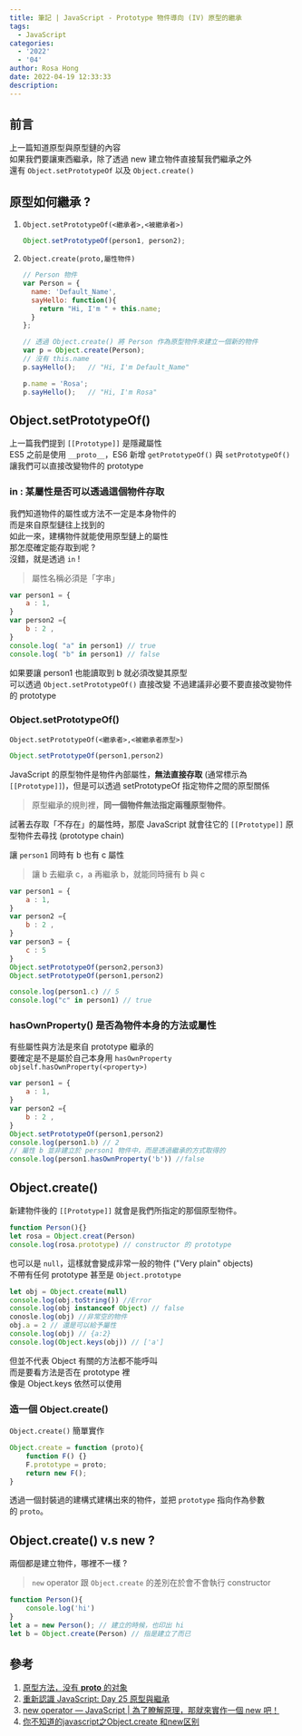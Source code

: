 ```yaml
---
title: 筆記 | JavaScript - Prototype 物件導向 (IV) 原型的繼承
tags:
  - JavaScript
categories:
  - '2022'
  - '04'
author: Rosa Hong
date: 2022-04-19 12:33:33
description:
---
```


## 前言
上一篇知道原型與原型鏈的內容  
如果我們要讓東西繼承，除了透過 new 建立物件直接幫我們繼承之外  
還有 `Object.setPrototypeOf` 以及 `Object.create()`  
<!-- more -->  

## 原型如何繼承 ? 
1. `Object.setPrototypeOf(<繼承者>,<被繼承者>)`
	```javascript
	Object.setPrototypeOf(person1, person2);
	```
2. `Object.create(proto,屬性物件)`
	```javascript
	// Person 物件
	var Person = {
	  name: 'Default_Name',
	  sayHello: function(){
	    return "Hi, I'm " + this.name;
	  }
	};
	
	// 透過 Object.create() 將 Person 作為原型物件來建立一個新的物件
	var p = Object.create(Person);
	// 沒有 this.name
	p.sayHello();   // "Hi, I'm Default_Name"
	
	p.name = 'Rosa';
	p.sayHello();   // "Hi, I'm Rosa"
	```

## Object.setPrototypeOf()
上一篇我們提到 `[[Prototype]]` 是隱藏屬性  
ES5 之前是使用 `__proto__`，ES6 新增 `getPrototypeOf()` 與 `setPrototypeOf()` 讓我們可以直接改變物件的 prototype    

### in  : 某屬性是否可以透過這個物件存取
我們知道物件的屬性或方法不一定是本身物件的  
而是來自原型鏈往上找到的  
如此一來，建構物件就能使用原型鏈上的屬性  
那怎麼確定能存取到呢 ?   
沒錯，就是透過 `in` !  

> 屬性名稱必須是「字串」   
 
```javascript
var person1 = {
	a : 1,
}
var person2 ={
	b : 2 ,
}
console.log( "a" in person1) // true
console.log( "b" in person1) // false
```

如果要讓 person1 也能讀取到 b 就必須改變其原型   
可以透過 `Object.setPrototypeOf()` 直接改變 
不過建議非必要不要直接改變物件的 prototype  

### Object.setPrototypeOf()
`Object.setPrototypeOf(<繼承者>,<被繼承者原型>)`
```javascript
Object.setPrototypeOf(person1,person2)
```
JavaScript 的原型物件是物件內部屬性，**無法直接存取** (通常標示為 `[[Prototype]]`)，但是可以透過 setPrototypeOf 指定物件之間的原型關係

>原型繼承的規則裡，**同一個物件無法指定兩種原型物件**。

試著去存取「不存在」的屬性時，那麼 JavaScript 就會往它的 `[[Prototype]]` 原型物件去尋找 (prototype chain)

讓 `person1` 同時有 b 也有 c 屬性
> 讓 b 去繼承 c，a 再繼承 b，就能同時擁有 b 與 c

```javascript
var person1 = {
	a : 1,
}
var person2 ={
	b : 2 ,
}
var person3 = {
	c : 5
}
Object.setPrototypeOf(person2,person3)
Object.setPrototypeOf(person1,person2)

console.log(person1.c) // 5
console.log("c" in person1) // true
```
### hasOwnProperty() 是否為物件本身的方法或屬性
有些屬性與方法是來自 prototype 繼承的   
要確定是不是屬於自己本身用 `hasOwnProperty`
`objself.hasOwnProperty(<property>)`

```javascript
var person1 = {
	a : 1,
}
var person2 ={
	b : 2 ,
}
Object.setPrototypeOf(person1,person2)
console.log(person1.b) // 2
// 屬性 b 並非建立於 person1 物件中，而是透過繼承的方式取得的 
console.log(person1.hasOwnProperty('b')) //false
```

## Object.create()
新建物件後的 `[[Prototype]]` 就會是我們所指定的那個原型物件。
```javascript
function Person(){}
let rosa = Object.creat(Person)
console.log(rosa.prototype) // constructor 的 prototype
```

也可以是 `null`，這樣就會變成非常一般的物件 ("Very plain" objects)  
不帶有任何 prototype 甚至是 `Object.prototype` 
```javascript
let obj = Object.create(null)
console.log(obj.toString()) //Error
console.log(obj instanceof Object) // false
conosle.log(obj) //非常空的物件
obj.a = 2 // 還是可以給予屬性
console.log(obj) // {a:2}
console.log(Object.keys(obj)) // ['a']
```
但並不代表 Object 有關的方法都不能呼叫  
而是要看方法是否在 prototype 裡   
像是 Object.keys 依然可以使用

### 造一個 Object.create()
`Object.create()` 簡單實作
```javascript
Object.create = function (proto){
	function F() {}
	F.prototype = proto;
	return new F();
}
```
透過一個封裝過的建構式建構出來的物件，並把 `prototype` 指向作為參數的 `proto`。

## Object.create() v.s new ? 
兩個都是建立物件，哪裡不一樣 ?   
> `new` operator 跟 `Object.create` 的差別在於會不會執行 constructor

```javascript
function Person(){
	console.log('hi')
}
let a = new Person(); // 建立的時候，也印出 hi
let b = Object.create(Person) // 指是建立了而已
```

## 參考
1. [原型方法，没有 __proto__ 的对象](https://zh.javascript.info/prototype-methods#very-plain)
2. [重新認識 JavaScript: Day 25 原型與繼承](https://ithelp.ithome.com.tw/articles/10194356)
3. [new operator — JavaScript | 為了瞭解原理，那就來實作一個 new 吧！](https://medium.com/%E6%89%8B%E5%AF%AB%E7%AD%86%E8%A8%98/javascript-new-operator-implementation-8c0d15f2b899)
4. [你不知道的javascript之Object.create 和new区别](https://blog.csdn.net/blueblueskyhua/article/details/73135938) 